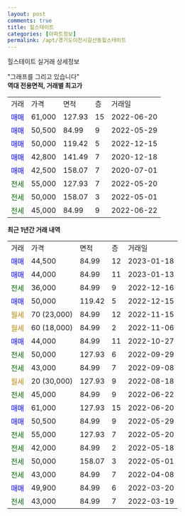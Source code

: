 ```yaml
---
layout: post
comments: true
title: 힐스테이트
categories: [아파트정보]
permalink: /apt/경기도이천시갈산동힐스테이트
---
```


힐스테이트 실거래 상세정보

<script type="text/javascript">
  google.charts.load('current', {'packages':['line', 'corechart']});
  google.charts.setOnLoadCallback(drawChart);

  function drawChart() {
    var data = new google.visualization.DataTable();
    data.addColumn('date', '거래일');
    data.addColumn('number', "매매");
    data.addColumn('number', "전세");
    data.addColumn('number', "전매");

    data.addRows([[new Date(Date.parse("2023-01-18")), 44500, null, null], [new Date(Date.parse("2023-01-13")), 44000, null, null], [new Date(Date.parse("2022-12-16")), null, 36000, null], [new Date(Date.parse("2022-12-15")), 50000, null, null], [new Date(Date.parse("2022-11-15")), null, null, null], [new Date(Date.parse("2022-11-06")), null, null, null], [new Date(Date.parse("2022-10-27")), 44000, null, null], [new Date(Date.parse("2022-09-29")), null, 50000, null], [new Date(Date.parse("2022-09-08")), null, 43000, null], [new Date(Date.parse("2022-08-18")), null, null, null], [new Date(Date.parse("2022-06-22")), null, 45000, null], [new Date(Date.parse("2022-06-20")), 61000, null, null], [new Date(Date.parse("2022-05-29")), 50500, null, null], [new Date(Date.parse("2022-05-20")), null, 55000, null], [new Date(Date.parse("2022-05-18")), null, 42000, null], [new Date(Date.parse("2022-05-01")), null, 50000, null], [new Date(Date.parse("2022-04-08")), null, 43000, null], [new Date(Date.parse("2022-03-20")), 49900, null, null], [new Date(Date.parse("2022-03-19")), null, 43000, null]]);

    var options = {
      hAxis: {
        format: 'yyyy/MM/dd'
      },    
      lineWidth: 0,
      pointsVisible: true,    
      title: '최근 1년간 유형별 실거래가 분포',
      legend: { position: 'bottom' }
    };

    var formatter = new google.visualization.NumberFormat({pattern:'###,###'} );
    formatter.format(data, 1);
    formatter.format(data, 2);
    
    setTimeout(function() {
        var chart = new google.visualization.LineChart(document.getElementById('columnchart_material'));
        chart.draw(data, (options));
        document.getElementById('loading').style.display = 'none';
    }, 200);
  }
</script>


<div id="loading" style="z-index:20; display: block; margin-left: 0px">"그래프를 그리고 있습니다"</div>
<div id="columnchart_material" style="width: 95%; margin-left: 0px; display: block"></div>
<!-- contents start -->
<b>역대 전용면적, 거래별 최고가</b>
<table class="sortable">
    <tr>
      <td>거래</td>
      <td>가격</td>
      <td>면적</td>
      <td>층</td>
      <td>거래일</td>
    </tr>
        <tr>
          <td><a style="color: blue">매매</a></td>
          <td>61,000</td>
          <td>127.93</td>
          <td>15</td>
          <td>2022-06-20</td>
        </tr>            <tr>
          <td><a style="color: blue">매매</a></td>
          <td>50,500</td>
          <td>84.99</td>
          <td>9</td>
          <td>2022-05-29</td>
        </tr>            <tr>
          <td><a style="color: blue">매매</a></td>
          <td>50,000</td>
          <td>119.42</td>
          <td>5</td>
          <td>2022-12-15</td>
        </tr>            <tr>
          <td><a style="color: blue">매매</a></td>
          <td>42,800</td>
          <td>141.49</td>
          <td>7</td>
          <td>2020-12-18</td>
        </tr>            <tr>
          <td><a style="color: blue">매매</a></td>
          <td>42,500</td>
          <td>158.07</td>
          <td>7</td>
          <td>2020-07-01</td>
        </tr>        
        <tr>
              <td><a style="color: darkgreen">전세</a></td>
              <td>55,000</td>
              <td>127.93</td>
              <td>7</td>
              <td>2022-05-20</td>
            </tr>            <tr>
              <td><a style="color: darkgreen">전세</a></td>
              <td>50,000</td>
              <td>158.07</td>
              <td>3</td>
              <td>2022-05-01</td>
            </tr>            <tr>
              <td><a style="color: darkgreen">전세</a></td>
              <td>45,000</td>
              <td>84.99</td>
              <td>9</td>
              <td>2022-06-22</td>
            </tr>        
    
</table>

<b>최근 1년간 거래 내역</b>

<table class="sortable">
    <tr>
      <td>거래</td>
      <td>가격</td>
      <td>면적</td>
      <td>층</td>
      <td>거래일</td>
    </tr>
    <tr>
      <td><a style="color: blue">매매</a></td>
      <td>44,500</td>
      <td>84.99</td>
      <td>12</td>
      <td>2023-01-18</td>
    </tr>          <tr>
      <td><a style="color: blue">매매</a></td>
      <td>44,000</td>
      <td>84.99</td>
      <td>11</td>
      <td>2023-01-13</td>
    </tr>          <tr>
      <td><a style="color: darkgreen">전세</a></td>
      <td>36,000</td>
      <td>84.99</td>
      <td>9</td>
      <td>2022-12-16</td>
    </tr>          <tr>
      <td><a style="color: blue">매매</a></td>
      <td>50,000</td>
      <td>119.42</td>
      <td>5</td>
      <td>2022-12-15</td>
    </tr>          <tr>
      <td><a style="color: darkgoldenrod">월세</a></td>
      <td>70 (23,000)</td>
      <td>84.99</td>
      <td>12</td>
      <td>2022-11-15</td>
    </tr>          <tr>
      <td><a style="color: darkgoldenrod">월세</a></td>
      <td>60 (18,000)</td>
      <td>84.99</td>
      <td>2</td>
      <td>2022-11-06</td>
    </tr>          <tr>
      <td><a style="color: blue">매매</a></td>
      <td>44,000</td>
      <td>84.99</td>
      <td>11</td>
      <td>2022-10-27</td>
    </tr>          <tr>
      <td><a style="color: darkgreen">전세</a></td>
      <td>50,000</td>
      <td>127.93</td>
      <td>6</td>
      <td>2022-09-29</td>
    </tr>          <tr>
      <td><a style="color: darkgreen">전세</a></td>
      <td>43,000</td>
      <td>84.99</td>
      <td>7</td>
      <td>2022-09-08</td>
    </tr>          <tr>
      <td><a style="color: darkgoldenrod">월세</a></td>
      <td>20 (30,000)</td>
      <td>127.93</td>
      <td>9</td>
      <td>2022-08-18</td>
    </tr>          <tr>
      <td><a style="color: darkgreen">전세</a></td>
      <td>45,000</td>
      <td>84.99</td>
      <td>9</td>
      <td>2022-06-22</td>
    </tr>          <tr>
      <td><a style="color: blue">매매</a></td>
      <td>61,000</td>
      <td>127.93</td>
      <td>15</td>
      <td>2022-06-20</td>
    </tr>          <tr>
      <td><a style="color: blue">매매</a></td>
      <td>50,500</td>
      <td>84.99</td>
      <td>9</td>
      <td>2022-05-29</td>
    </tr>          <tr>
      <td><a style="color: darkgreen">전세</a></td>
      <td>55,000</td>
      <td>127.93</td>
      <td>7</td>
      <td>2022-05-20</td>
    </tr>          <tr>
      <td><a style="color: darkgreen">전세</a></td>
      <td>42,000</td>
      <td>84.99</td>
      <td>2</td>
      <td>2022-05-18</td>
    </tr>          <tr>
      <td><a style="color: darkgreen">전세</a></td>
      <td>50,000</td>
      <td>158.07</td>
      <td>3</td>
      <td>2022-05-01</td>
    </tr>          <tr>
      <td><a style="color: darkgreen">전세</a></td>
      <td>43,000</td>
      <td>84.99</td>
      <td>7</td>
      <td>2022-04-08</td>
    </tr>          <tr>
      <td><a style="color: blue">매매</a></td>
      <td>49,900</td>
      <td>84.99</td>
      <td>6</td>
      <td>2022-03-20</td>
    </tr>          <tr>
      <td><a style="color: darkgreen">전세</a></td>
      <td>43,000</td>
      <td>84.99</td>
      <td>7</td>
      <td>2022-03-19</td>
    </tr>      </table>
<!-- contents end -->    

